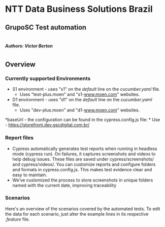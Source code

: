 # NTT Data Business Solutions Brazil
## GrupoSC Test automation
#
##### Authors: Victor Berton
#
#

## Overview

### Currently supported Environments
* S1 environment - uses "s1" on the *default* line on the *cucumber.yaml* file.
    * Uses "test-plus.moen" and "s1-www.moen.com" websites.
* D1 environment - uses "d1" on the *default* line on the *cucumber.yaml* file.
    * Uses "dev-plus.moen" and "d1-www.moen.com" websites.

*baseUrl - the configuration can be found in the cypress.config.js file: 
    * Use - https://storefront.dev.gscdigital.com.br/

### Report files
* Cypress automatically generates test reports when running in headless mode (cypress run). On failures, it captures screenshots and videos to help debug issues. These files are saved under cypress/screenshots/ and cypress/videos/. You can customize reports and configure folders and formats in cypress.config.js. This makes test evidence clear and easy to maintain.
* We’ve customized the process to store screenshots in unique folders named with the current date, improving traceability

### Scenarios
Here's an overview of the scenarios covered by the automated tests.
To edit the data for each scenario, just alter the example lines in its respective *.feature* file.